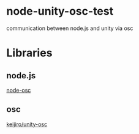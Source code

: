 node-unity-osc-test
===================

communication between node.js and unity via osc


# Libraries  
## node.js
[node-osc](https://github.com/termie/node-osc)

## osc
[keijiro/unity-osc](https://github.com/keijiro/unity-osc)

